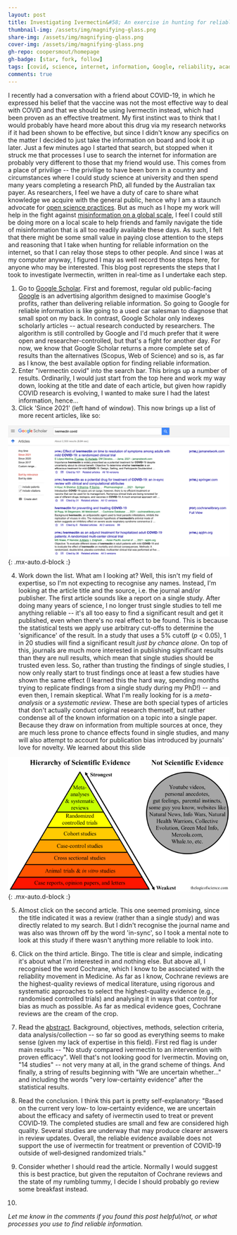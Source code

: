 ```yaml
---
layout: post
title: Investigating Ivermectin&#58; An exercise in hunting for reliable information
thumbnail-img: /assets/img/magnifying-glass.png
share-img: /assets/img/magnifying-glass.png
cover-img: /assets/img/magnifying-glass.png
gh-repo: coopersmout/homepage
gh-badge: [star, fork, follow]
tags: [covid, science, internet, information, Google, reliability, academia]
comments: true
---
```


I recently had a conversation with a friend about COVID-19, in which he expressed his belief that the vaccine was not the most effective way to deal with COVID and that we should be using Ivermectin instead, which had been proven as an effective treatment. My first instinct was to think that I would probably have heard more about this drug via my research networks if it had been shown to be effective, but since I didn't know any specifics on the matter I decided to just take the information on board and look it up later. Just a few minutes ago I started that search, but stopped when it struck me that processes I use to search the internet for information are probably very different to those that my friend would use. This comes from a place of privilige -- the privilige to have been born in a country and circumstances where I could study science at university and then spend many years completing a research PhD, all funded by the Australian tax payer. As researchers, I feel we have a duty of care to share what knowledge we acquire with the general public, hence why I am a staunch advocate for [open science practices](https://coopersmout.com/openscience/). But as much as I hope my work will help in the fight against [misinformation on a global scale](https://coopersmout.com/2021-07-31-reliability-indices-for-the-internet/), I feel I could still be doing more on a local scale to help friends and family navigate the tide of misinformation that is all too readily available these days. As such, I felt that there might be some small value in paying close attention to the steps and reasoning that I take when hunting for reliable information on the internet, so that I can relay those steps to other people. And since I was at my computer anyway, I figured I may as well record those steps here, for anyone who may be interested. This blog post represents the steps that I took to investigate Ivermectin, written in real-time as I undertake each step. 

1. Go to [Google Scholar](https://scholar.google.com/). First and foremost, regular old public-facing [Google](https://www.google.com/) is an advertising algorithm designed to maximise Google's profits, rather than delivering reliable information. So going to Google for reliable information is like going to a used car salesman to diagnose that small spot on my back. In contrast, Google Scholar only indexes scholarly articles -- actual research conducted by researchers. The algorithm is still controlled by Google and I'd much prefer that it were open and researcher-controlled, but that's a fight for another day. For now, we know that Google Scholar returns a more complete set of results than the alternatives (Scopus, Web of Science) and so is, as far as I know, the best available option for finding reliable information.
2. Enter "ivermectin covid" into the search bar. This brings up a number of results. Ordinarily, I would just start from the top here and work my way down, looking at the title and date of each article, but given how rapidly COVID research is evolving, I wanted to make sure I had the latest information, hence...
3. Click 'Since 2021' (left hand of window). This now brings up a list of more recent articles, like so:

![Screenshot of my Ivermectin search](/assets/img/ivermectin-covid.png){: .mx-auto.d-block :}

4. Work down the list. What am I looking at? Well, this isn't my field of expertise, so I'm not expecting to recognise any names. Instead, I'm looking at the article title and the source, i.e. the journal and/or publisher. The first article sounds like a report on a single study. After doing many years of science, I no longer trust single studies to tell me anything reliable -- it's all too easy to find a significant result and get it published, even when there's no real effect to be found. This is because the statistical tests we apply use arbitrary cut-offs to determine the 'significance' of the result. In a study that uses a 5% cutoff (_p_ < 0.05), 1 in 20 studies will find a significant result _just by chance alone_. On top of this, journals are much more interested in publishing significant results than they are null results, which mean that single studies should be trusted even less. So, rather than trusting the findings of single studies, I now only really start to trust findings once at least a few studies have shown the same effect (I learned this the hard way, spending months trying to replicate findings from a single study during my PhD!) -- and even then, I remain skeptical. What I'm really looking for is a _meta-analysis_ or a _systematic review_. These are both special types of articles that don't actually conduct original research themself, but rather condense all of the known information on a topic into a single paper. Because they draw on information from multiple sources at once, they are much less prone to chance effects found in single studies, and many will also attempt to account for publication bias introduced by journals' love for novelty. We learned about this slide 

![The hierarchy of scientific evidence](/assets/img/hierarchy-of-evidence.png){: .mx-auto.d-block :}

5. Almost click on the second article. This one seemed promising, since the title indicated it was a review (rather than a single study) and was directly related to my search. But I didn't recognise the journal name and was also was thrown off by the word 'in-sync', so I took a mental note to look at this study if there wasn't anything more reliable to look into.

6. Click on the third article. Bingo. The title is clear and simple, indicating it's about what I'm interested in and nothing else. But above all, I recognised the word Cochrane, which I know to be associated with the reliability movement in Medicine. As far as I know, Cochrane reviews are the highest-quality reviews of medical literature, using rigorous and systematic approaches to select the highest-quality evidence (e.g., randomised controlled trials) and analysing it in ways that control for bias as much as possible. As far as medical evidence goes, Cochrane reviews are the cream of the crop.
7. Read the [abstract](https://doi.org/10.1002/14651858.CD015017.pub2). Background, objectives, methods, selection criteria, data analysis/collection -- so far so good as everything seems to make sense (given my lack of expertise in this field). First red flag is under main results -- "No study compared ivermectin to an intervention with proven efficacy". Well that's not looking good for Ivermectin. Moving on, "14 studies" -- not very many at all, in the grand scheme of things. And finally, a string of results beginning with "We are uncertain whether..." and including the words "very low-certainty evidence" after the statistical results.
8. Read the conclusion. I think this part is pretty self-explanatory:
"Based on the current very low‐ to low‐certainty evidence, we are uncertain about the efficacy and safety of ivermectin used to treat or prevent COVID‐19. The completed studies are small and few are considered high quality. Several studies are underway that may produce clearer answers in review updates. Overall, the reliable evidence available does not support the use of ivermectin for treatment or prevention of COVID‐19 outside of well‐designed randomized trials."
9. Consider whether I should read the article. Normally I would suggest this is best practice, but given the reputaiton of Cochrane reviews and the state of my rumbling tummy, I decide I should probably go review some breakfast instead.
10. 

_Let me know in the comments if you found this post helpful/not, or what processes you use to find reliable information._

